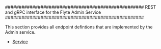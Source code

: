 ###################################################
REST and gRPC interface for the Flyte Admin Service
###################################################

This section provides all endpoint defintions that are implemented by the Admin
service.

* [Service](service)

